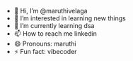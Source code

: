 - 👋 Hi, I’m @maruthivelaga
- 👀 I’m interested in learning new things
- 🌱 I’m currently learning dsa
- 📫 How to reach me linkedin
- 😄 Pronouns: maruthi
- ⚡ Fun fact: vibecoder

<!---
maruthivelaga/maruthivelaga is a ✨ special ✨ repository because its `README.md` (this file) appears on your GitHub profile.
You can click the Preview link to take a look at your changes.
--->

